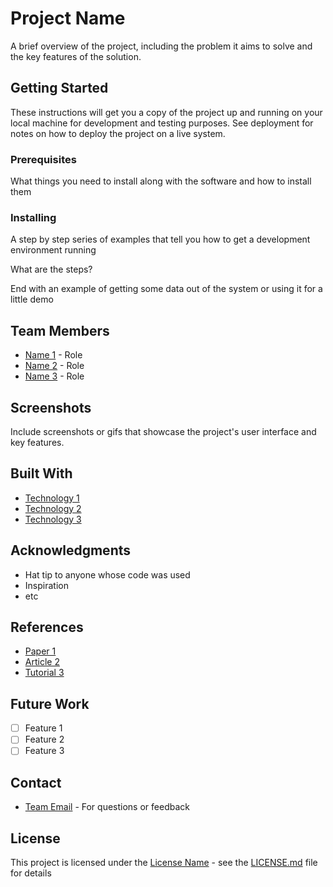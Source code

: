 # Project Name

A brief overview of the project, including the problem it aims to solve and the key features of the solution.

## Getting Started

These instructions will get you a copy of the project up and running on your local machine for development and testing purposes. See deployment for notes on how to deploy the project on a live system.

### Prerequisites

What things you need to install along with the software and how to install them

### Installing

A step by step series of examples that tell you how to get a development environment running

What are the steps?

End with an example of getting some data out of the system or using it for a little demo

## Team Members
- [Name 1](https://github.com/username) - Role
- [Name 2](https://github.com/username) - Role
- [Name 3](https://github.com/username) - Role

## Screenshots

Include screenshots or gifs that showcase the project's user interface and key features.

## Built With

* [Technology 1](link)
* [Technology 2](link)
* [Technology 3](link)

## Acknowledgments

* Hat tip to anyone whose code was used
* Inspiration
* etc

## References

* [Paper 1](link)
* [Article 2](link)
* [Tutorial 3](link)

## Future Work
- [ ] Feature 1
- [ ] Feature 2
- [ ] Feature 3

## Contact

* [Team Email](email) - For questions or feedback

## License

This project is licensed under the [License Name](link) - see the [LICENSE.md](LICENSE.md) file for details
